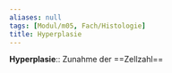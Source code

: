 ```yaml
---
aliases: null
tags: [Modul/m05, Fach/Histologie]
title: Hyperplasie
---
```

**Hyperplasie**:: Zunahme der ==Zellzahl==